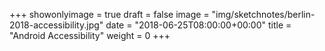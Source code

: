 +++
showonlyimage = true
draft = false
image = "img/sketchnotes/berlin-2018-accessibility.jpg"
date = "2018-06-25T08:00:00+00:00"
title = "Android Accessibility"
weight = 0
+++

